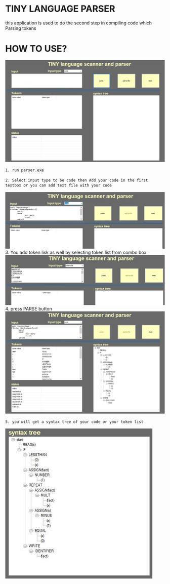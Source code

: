 # TINY LANGUAGE PARSER

this application is used to do the second step in compiling code which Parsing tokens
 

# HOW TO USE?
![](images/1.jpg)

	1. run parser.exe

	2. Select input type to be code then Add your code in the first textbox or you can add text file with your code
![](images/2.jpg)
	3. You add token lisk as well by selecting token list from combo box
![](images/3.jpg)
	4. press PARSE button
![](images/4.jpg)

	
	
	5. you will get a syntax tree of your code or your token list
	
![](images/5.jpg)


